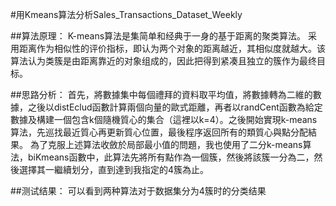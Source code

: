 #用Kmeans算法分析Sales_Transactions_Dataset_Weekly

##算法原理：
K-means算法是集简单和经典于一身的基于距离的聚类算法。
采用距离作为相似性的评价指标，即认为两个对象的距离越近，其相似度就越大。该算法认为类簇是由距离靠近的对象组成的，因此把得到紧凑且独立的簇作为最终目标。

##思路分析：
首先，將數據集中每個禮拜的資料取平均值，將數據轉為二維的數據，之後以distEclud函數計算兩個向量的歐式距離，再者以randCent函數為給定數據及構建一個包含k個隨機質心的集合（這裡以k=4）。之後開始實現k-means算法，先巡找最近質心再更新質心位置，最後程序返回所有的類質心與點分配結果。
為了克服上述算法收斂於局部最小值的問題，我也使用了二分k-means算法，biKmeans函數中，此算法先將所有點作為一個簇，然後將該簇一分為二，然後選擇其一繼續划分，直到達到我指定的4簇為止。

##测试结果：
可以看到两种算法对于数据集分为4簇时的分类结果
